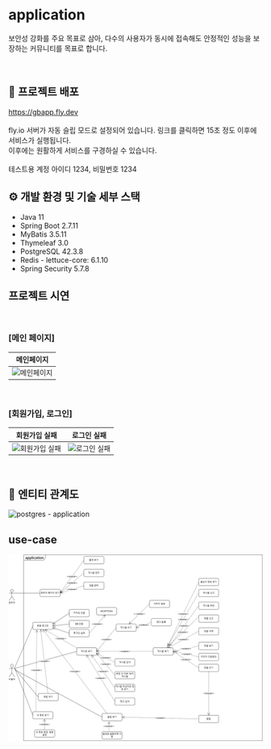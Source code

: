 # application
보안성 강화를 주요 목표로 삼아, 다수의 사용자가 동시에 접속해도 안정적인 성능을 보장하는 커뮤니티를 목표로 합니다.


<br>

## 📒 프로젝트 배포
https://gbapp.fly.dev
<br>
<br>
fly.io 서버가 자동 슬립 모드로 설정되어 있습니다. 링크를 클릭하면 15초 정도 이후에 서비스가 실행됩니다.
<br>
이후에는 원활하게 서비스를 구경하실 수 있습니다.
<br>
<br>
테스트용 계정 아이디 1234, 비밀번호 1234

## ⚙️ 개발 환경 및 기술 세부 스택
- Java 11
- Spring Boot 2.7.11
- MyBatis 3.5.11
- Thymeleaf 3.0
- PostgreSQL 42.3.8
- Redis - lettuce-core: 6.1.10
- Spring Security 5.7.8

  

## 프로젝트 시연

<br>

### [메인 페이지]


| 메인페이지 | 
| -------- |
| ![메인페이지](https://github.com/fxzz/application/assets/3148006/d5652019-5fa9-45e1-b113-84cbf4c45005) | 
  
<br>


### [회원가입, 로그인]


| 회원가입 실패 | 로그인 실패 | 
| -------- | -------- | 
| ![회원가입 실패](https://github.com/fxzz/application/assets/3148006/627ce42f-e80c-4a97-ac91-7b50f2d3685d) | ![로그인 실패](https://github.com/fxzz/application/assets/3148006/27ad2667-7310-4ee5-b388-6a4f6fe5c025) | 
  
<br>




## 📄 엔티티 관계도
![postgres - application](https://github.com/fxzz/application/assets/3148006/20ff60d6-25bf-4923-b2e3-eb279e318ed8)




## use-case

![](https://github.com/fxzz/application/raw/main/Usecase%20Diagram.png)





